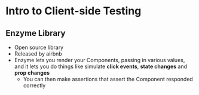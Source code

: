 # Intro to Client-side Testing
## Enzyme Library
* Open source library
* Released by airbnb
* Enzyme lets you render your Components, passing in various values, and it lets you do things like simulate **click events**, **state changes** and **prop changes**
    - You can then make assertions that assert the Component responded correctly
